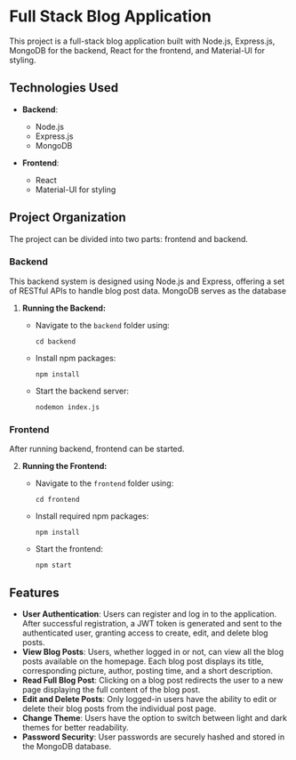 # Full Stack Blog Application

This project is a full-stack blog application built with Node.js, Express.js, MongoDB for the backend, React for the frontend, and Material-UI for styling.

## Technologies Used

- **Backend**:

  - Node.js
  - Express.js
  - MongoDB

- **Frontend**:
  - React
  - Material-UI for styling

## Project Organization

The project can be divided into two parts: frontend and backend.

### Backend

This backend system is designed using Node.js and Express, offering a set of RESTful APIs to handle blog post data. MongoDB serves as the database

1. **Running the Backend:**

   - Navigate to the `backend` folder using:
     ```
     cd backend
     ```
   - Install npm packages:
     ```
     npm install
     ```
   - Start the backend server:
     ```
     nodemon index.js
     ```

### Frontend

After running backend, frontend can be started.

2. **Running the Frontend:**

   - Navigate to the `frontend` folder using:

     ```
     cd frontend

     ```

   - Install required npm packages:

     ```
     npm install

     ```

   - Start the frontend:
     ```
     npm start
     ```

## Features

- **User Authentication**: Users can register and log in to the application. After successful registration, a JWT token is generated and sent to the authenticated user, granting access to create, edit, and delete blog posts.
- **View Blog Posts**: Users, whether logged in or not, can view all the blog posts available on the homepage. Each blog post displays its title, corresponding picture, author, posting time, and a short description.
- **Read Full Blog Post**: Clicking on a blog post redirects the user to a new page displaying the full content of the blog post.
- **Edit and Delete Posts**: Only logged-in users have the ability to edit or delete their blog posts from the individual post page.
- **Change Theme**: Users have the option to switch between light and dark themes for better readability.
- **Password Security**: User passwords are securely hashed and stored in the MongoDB database.
